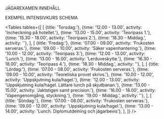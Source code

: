 <script>
	import BtnAdditionalInfo from "../../components/_btnAdditionalInfo.svelte"
	import Tables from "../../components/_tables.svelte"
	import LeftButtonContent from './leftButtonContent.md'
</script>

<div class="btnsJagarexamen">

<BtnAdditionalInfo>

<span slot="name">JÄGAREXAMEN INNEHÅLL</span>

<LeftButtonContent />

</BtnAdditionalInfo>

<BtnAdditionalInfo>

<span slot="name">EXEMPEL INTENSIVKURS SCHEMA</span>

<Tables
	tables={[
		[
			{title: 'Torsdag:'},
			{time: '12.00 - 13.00', activity: 'Incheckning på hotellet.'},
			{time: '13.00 - 15.00', activity: 'Teoripass 1.'},
			{time: '15.30 - 18.00', activity: 'Teoripass 2.'},
			{time: '18.30 - Middag.', activity: ''},
		],
		[
			{title: 'Fredag:'},
			{time: '07.00 - 09.00', activity: 'Frukosten serveras.'},
			{time: '09.00 - 10.00', activity: 'Säker vapenhantering.'},
			{time: '10.00 - 12.00', activity: 'Teoripass 3.'},
			{time: '12.00 - 13.00', activity: 'Lunch.'},
			{time: '13.00 - 16.00', activity: 'Lerduveskytte.'},
			{time: '16.30 - 18.00', activity: 'Teoripass 4.'},
			{time: '18.30 - Middag.', activity: ''},
		],
		[
			{title: 'Lördag:'},
			{time: '07.00 - 08.00', activity: 'Frukosten serveras.'},
			{time: '09.00 - 10.00', activity: 'Teoretiska provet skrivs.'},
			{time: '10.00 - 12.00', activity: 'Uppskjutning kula/hagel.'},
			{time: '12.00 - 13.00', activity: 'Uppskjutning kula/hagel. Lättare lunch på skjutbanan.'},
			{time: '13.00 - 15.00', activity: 'Jaktstigen samt precision.'},
			{time: '16.00 - 18.00', activity: 'Vapengenomgång, styckning.'},
			{time: '19.00 - Middag.', activity: ''},
		],
		[
			{title: 'Söndag:'},
			{time: '07.00 - 08.00', activity: 'Frukosten serveras.'},
			{time: '09.00 - 12.00', activity: 'Uppskjutning kula/hagel.'},
			{time: '13.00 - 14.00', activity: 'Lunch. Diplomutdelning och jägarbevis'},
		],
	]}
/>

</BtnAdditionalInfo>

</div>

<style src="../context/_article.sass"></style>